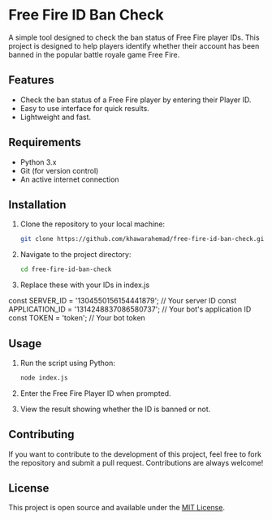 # Free Fire ID Ban Check

A simple tool designed to check the ban status of Free Fire player IDs. This project is designed to help players identify whether their account has been banned in the popular battle royale game Free Fire.

## Features

- Check the ban status of a Free Fire player by entering their Player ID.
- Easy to use interface for quick results.
- Lightweight and fast.

## Requirements

- Python 3.x
- Git (for version control)
- An active internet connection

## Installation

1. Clone the repository to your local machine:

   ```bash
   git clone https://github.com/khawarahemad/free-fire-id-ban-check.git
   ```

2. Navigate to the project directory:

   ```bash
   cd free-fire-id-ban-check
   ```
3. Replace these with your IDs in index.js

  const SERVER_ID = '1304550156154441879'; // Your server ID
  const APPLICATION_ID = '1314248837086580737'; // Your bot's application ID
  const TOKEN = 'token'; // Your bot token


## Usage

1. Run the script using Python:

   ```bash
   node index.js
   ```

2. Enter the Free Fire Player ID when prompted.

3. View the result showing whether the ID is banned or not.

## Contributing

If you want to contribute to the development of this project, feel free to fork the repository and submit a pull request. Contributions are always welcome!

## License

This project is open source and available under the [MIT License](LICENSE).
